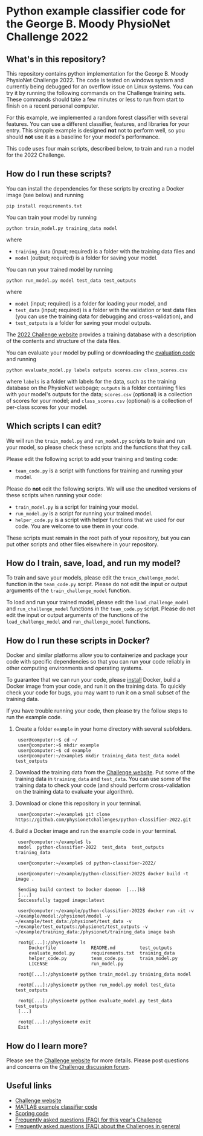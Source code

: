 # Python example classifier code for the George B. Moody PhysioNet Challenge 2022

## What's in this repository?

This repository contains python implementation for the George B. Moody PhysioNet Challenge 2022. The code is tested on windows system and currently being debugged for an overflow issue on Linux systems. You can try it by running the following commands on the Challenge training sets. These commands should take a few minutes or less to run from start to finish on a recent personal computer.

For this example, we implemented a random forest classifier with several features. You can use a different classifier, features, and libraries for your entry. This simpple example is designed **not** not to perform well, so you should **not** use it as a baseline for your model's performance.

This code uses four main scripts, described below, to train and run a model for the 2022 Challenge.

## How do I run these scripts?

You can install the dependencies for these scripts by creating a Docker image (see below) and running

    pip install requirements.txt

You can train your model by running

    python train_model.py training_data model

where

- `training_data` (input; required) is a folder with the training data files and
- `model` (output; required) is a folder for saving your model.

You can run your trained model by running

    python run_model.py model test_data test_outputs

where

- `model` (input; required) is a folder for loading your model, and
- `test_data` (input; required) is a folder with the validation or test data files (you can use the training data for debugging and cross-validation), and
- `test_outputs` is a folder for saving your model outputs.

The [2022 Challenge website](https://physionetchallenges.org/2022/#data) provides a training database with a description of the contents and structure of the data files.

You can evaluate your model by pulling or downloading the [evaluation code](https://github.com/physionetchallenges/evaluation-2022) and running

    python evaluate_model.py labels outputs scores.csv class_scores.csv

where `labels` is a folder with labels for the data, such as the training database on the PhysioNet webpage; `outputs` is a folder containing files with your model's outputs for the data; `scores.csv` (optional) is a collection of scores for your model; and `class_scores.csv` (optional) is a collection of per-class scores for your model.

## Which scripts I can edit?

We will run the `train_model.py` and `run_model.py` scripts to train and run your model, so please check these scripts and the functions that they call.

Please edit the following script to add your training and testing code:

- `team_code.py` is a script with functions for training and running your model.

Please do **not** edit the following scripts. We will use the unedited versions of these scripts when running your code:

- `train_model.py` is a script for training your model.
- `run_model.py` is a script for running your trained model.
- `helper_code.py` is a script with helper functions that we used for our code. You are welcome to use them in your code.

These scripts must remain in the root path of your repository, but you can put other scripts and other files elsewhere in your repository.

## How do I train, save, load, and run my model?

To train and save your models, please edit the `train_challenge_model` function in the `team_code.py` script. Please do not edit the input or output arguments of the `train_challenge_model` function.

To load and run your trained model, please edit the `load_challenge_model` and `run_challenge_model` functions in the `team_code.py` script. Please do not edit the input or output arguments of the functions of the `load_challenge_model` and `run_challenge_model` functions.

## How do I run these scripts in Docker?

Docker and similar platforms allow you to containerize and package your code with specific dependencies so that you can run your code reliably in other computing environments and operating systems.

To guarantee that we can run your code, please [install](https://docs.docker.com/get-docker/) Docker, build a Docker image from your code, and run it on the training data. To quickly check your code for bugs, you may want to run it on a small subset of the training data.

If you have trouble running your code, then please try the follow steps to run the example code.

1. Create a folder `example` in your home directory with several subfolders.

        user@computer:~$ cd ~/
        user@computer:~$ mkdir example
        user@computer:~$ cd example
        user@computer:~/example$ mkdir training_data test_data model test_outputs

2. Download the training data from the [Challenge website](https://physionetchallenges.org/2022). Put some of the training data in `training_data` and `test_data`. You can use some of the training data to check your code (and should perform cross-validation on the training data to evaluate your algorithm).

3. Download or clone this repository in your terminal.

        user@computer:~/example$ git clone https://github.com/physionetchallenges/python-classifier-2022.git

4. Build a Docker image and run the example code in your terminal.

        user@computer:~/example$ ls
        model  python-classifier-2022  test_data  test_outputs  training_data

        user@computer:~/example$ cd python-classifier-2022/

        user@computer:~/example/python-classifier-2022$ docker build -t image .

        Sending build context to Docker daemon  [...]kB
        [...]
        Successfully tagged image:latest

        user@computer:~/example/python-classifier-2022$ docker run -it -v ~/example/model:/physionet/model -v ~/example/test_data:/physionet/test_data -v ~/example/test_outputs:/physionet/test_outputs -v ~/example/training_data:/physionet/training_data image bash

        root@[...]:/physionet# ls
            Dockerfile             README.md         test_outputs
            evaluate_model.py      requirements.txt  training_data
            helper_code.py         team_code.py      train_model.py
            LICENSE                run_model.py

        root@[...]:/physionet# python train_model.py training_data model

        root@[...]:/physionet# python run_model.py model test_data test_outputs

        root@[...]:/physionet# python evaluate_model.py test_data test_outputs
        [...]

        root@[...]:/physionet# exit
        Exit

## How do I learn more?

Please see the [Challenge website](https://physionetchallenges.org/2022/) for more details. Please post questions and concerns on the [Challenge discussion forum](https://groups.google.com/forum/#!forum/physionet-challenges).

## Useful links

- [Challenge website](https://physionetchallenges.org/2022/)
- [MATLAB example classifier code](https://github.com/physionetchallenges/matlab-classifier-2022)
- [Scoring code](https://github.com/physionetchallenges/evaluation-2022)
- [Frequently asked questions (FAQ) for this year's Challenge](https://physionetchallenges.org/2022/faq/)
- [Frequently asked questions (FAQ) about the Challenges in general](https://physionetchallenges.org/faq/)
